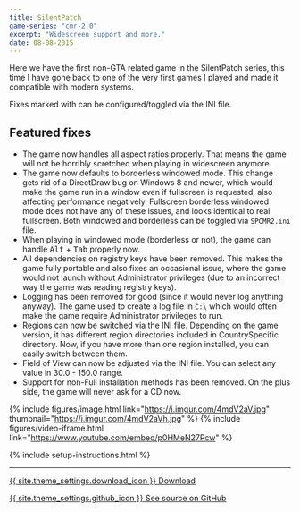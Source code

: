 ```yaml
---
title: SilentPatch
game-series: "cmr-2.0"
excerpt: "Widescreen support and more."
date: 08-08-2015
---
```


Here we have the first non-GTA related game in the SilentPatch series, this time I have gone back to one of the very first games I played and made it compatible with modern systems.

Fixes marked with <i class="fas fa-cog"></i> can be configured/toggled via the INI file.

## Featured fixes
* The game now handles all aspect ratios properly.
That means the game will not be horribly scretched when playing in widescreen anymore.
* <i class="fas fa-cog"></i> The game now defaults to borderless windowed mode. This change gets rid of a DirectDraw bug on Windows 8 and newer,
which would make the game run in a window even if fullscreen is requested, also affecting performance negatively.
Fullscreen borderless windowed mode does not have any of these issues, and looks identical to real fullscreen.
Both windowed and borderless can be toggled via `SPCMR2.ini` file.
* When playing in windowed mode (borderless or not), the game can handle <kbd>Alt</kbd> + <kbd>Tab</kbd> properly now.
* All dependencies on registry keys have been removed. This makes the game fully portable and also fixes an
occasional issue, where the game would not launch without Administrator privileges (due to an incorrect way
the game was reading registry keys).
* Logging has been removed for good (since it would never log anything anyway). The game used to create
a log file in `C:\` which would often make the game require Administrator privileges to run.
* <i class="fas fa-cog"></i> Regions can now be switched via the INI file. Depending on the game version, it has different region directories
included in CountrySpecific directory. Now, if you have more than one region installed, you can easily switch
between them.
* <i class="fas fa-cog"></i> Field of View can now be adjusted via the INI file. You can select any value in 30.0 - 150.0 range.
* Support for non-Full installation methods has been removed. On the plus side, the game will never ask for a CD now.

{% include figures/image.html link="https://i.imgur.com/4mdV2aV.jpg" thumbnail="https://i.imgur.com/4mdV2aVh.jpg" %}
{% include figures/video-iframe.html link="https://www.youtube.com/embed/p0HMeN27Rcw" %}

{% include setup-instructions.html %}

***

<a href="https://github.com/CookiePLMonster/SilentPatchCMR2/releases/latest/download/silentpatch_cmr2.zip" class="button">{{ site.theme_settings.download_icon }} Download</a>

<a href="https://github.com/CookiePLMonster/SilentPatchCMR2" class="button github" target="_blank">{{ site.theme_settings.github_icon }} See source on GitHub</a>